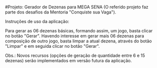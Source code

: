 #Projeto: Gerador de Dezenas para MEGA SENA (O referido projeto faz parte dos desafios da Mentoria "Conquiste sua Vaga").

Instruções de uso da aplicação:

Para gerar as 06 dezenas básicas, formando assim, um jogo, basta clicar no botão "Gerar".
Havendo interesse em gerar mais 06 dezenas para composição de outro jogo, basta limpar a atual dezena, através
do botão "Limpar" e em seguida clicar no botão "Gerar".

Obs.: Novos recursos (opções de geração de quantidade entre 6 e 15 dezenas) serão implementados em versão futura da aplicação.
